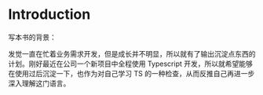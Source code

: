# Introduction

写本书的背景：

发觉一直在忙着业务需求开发，但是成长并不明显，所以就有了输出沉淀点东西的计划。刚好最近在公司一个新项目中全程使用 Typescript 开发，所以就希望能够在使用过后沉淀一下，也作为对自己学习 TS 的一种检查，从而反推自己再进一步深入理解这门语言。





